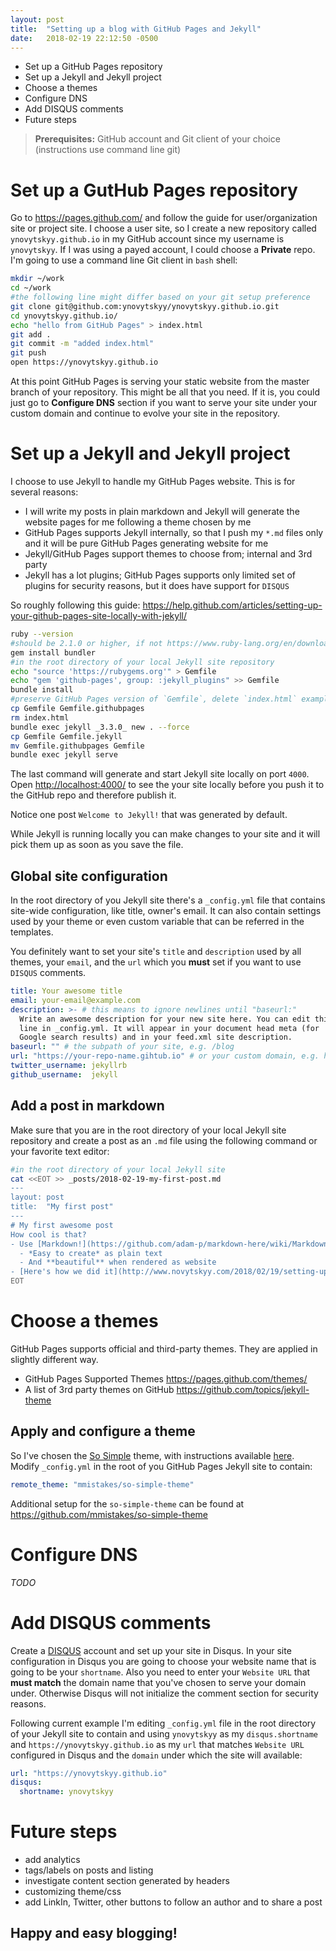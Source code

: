 ```yaml
---
layout: post
title:  "Setting up a blog with GitHub Pages and Jekyll"
date:   2018-02-19 22:12:50 -0500
---
```


- Set up a GitHub Pages repository
- Set up a Jekyll and Jekyll project
- Choose a themes
- Configure DNS
- Add DISQUS comments
- Future steps

> **Prerequisites:** GitHub account and Git client of your choice (instructions use command line git)

# Set up a GutHub Pages repository
Go to <https://pages.github.com/> and follow the guide for user/organization site or project site. I choose a user site, so I create a new repository called `ynovytskyy.github.io` in my GitHub account since my username is `ynovytskyy`. If I was using a payed account, I could choose a **Private** repo.
I'm going to use a command line Git client in `bash` shell:
```bash
mkdir ~/work
cd ~/work
#the following line might differ based on your git setup preference
git clone git@github.com:ynovytskyy/ynovytskyy.github.io.git
cd ynovytskyy.github.io/
echo "hello from GitHub Pages" > index.html
git add .
git commit -m "added index.html"
git push
open https://ynovytskyy.github.io
```
At this point GitHub Pages is serving your static website from the master branch of your repository. This might be all that you need. If it is, you could just go to **Configure DNS** section if you want to serve your site under your custom domain and continue to evolve your site in the repository.

# Set up a Jekyll and Jekyll project
I choose to use Jekyll to handle my GitHub Pages website. This is for several reasons:
- I will write my posts in plain markdown and Jekyll will generate the website pages for me following a theme chosen by me
- GitHub Pages supports Jekyll internally, so that I push my `*.md` files only and it will be pure GitHub Pages generating website for me
- Jekyll/GitHub Pages support themes to choose from; internal and 3rd party
- Jekyll has a lot plugins; GitHub Pages supports only limited set of plugins for security reasons, but it does have support for `DISQUS`

So roughly following this guide: <https://help.github.com/articles/setting-up-your-github-pages-site-locally-with-jekyll/>

```bash
ruby --version
#should be 2.1.0 or higher, if not https://www.ruby-lang.org/en/downloads/
gem install bundler
#in the root directory of your local Jekyll site repository
echo "source 'https://rubygems.org'" > Gemfile
echo "gem 'github-pages', group: :jekyll_plugins" >> Gemfile
bundle install
#preserve GitHub Pages version of `Gemfile`, delete `index.html` example from section 1
cp Gemfile Gemfile.githubpages
rm index.html
bundle exec jekyll _3.3.0_ new . --force
cp Gemfile Gemfile.jekyll
mv Gemfile.githubpages Gemfile
bundle exec jekyll serve
```

The last command will generate and start Jekyll site locally on port `4000`. Open <http://localhost:4000/> to see the your site locally before you push it to the GitHub repo and therefore publish it.

Notice one post `Welcome to Jekyll!` that was generated by default.

While Jekyll is running locally you can make changes to your site and it will pick them up as soon as you save the file.

## Global site configuration
In the root directory of you Jekyll site there's a `_config.yml` file that contains site-wide configuration, like title, owner's email. It can also contain settings used by your theme or even custom variable that can be referred in the templates.

You definitely want to set your site's `title` and `description` used by all themes, your `email`, and the `url` which you **must** set if you want to use `DISQUS` comments.
```yml
title: Your awesome title
email: your-email@example.com
description: >- # this means to ignore newlines until "baseurl:"
  Write an awesome description for your new site here. You can edit this
  line in _config.yml. It will appear in your document head meta (for
  Google search results) and in your feed.xml site description.
baseurl: "" # the subpath of your site, e.g. /blog
url: "https://your-repo-name.gihtub.io" # or your custom domain, e.g. http://your-name.com
twitter_username: jekyllrb
github_username:  jekyll
```

## Add a post in markdown
Make sure that you are in the root directory of your local Jekyll site repository and create a post as an `.md` file using the following command or your favorite text editor:
```bash
#in the root directory of your local Jekyll site
cat <<EOT >> _posts/2018-02-19-my-first-post.md
---
layout: post
title:  "My first post"
---
# My first awesome post
How cool is that?
- Use [Markdown!](https://github.com/adam-p/markdown-here/wiki/Markdown-Cheatsheet)
  - *Easy to create* as plain text
  - And **beautiful** when rendered as website
- [Here's how we did it](http://www.novytskyy.com/2018/02/19/setting-up-a-blog-with-github-pages-and-jekyll.html "Setting up a blog with GitHub Pages and Jekyll")
EOT
```

# Choose a themes
GitHub Pages supports official and third-party themes. They are applied in slightly different way.
- GitHub Pages Supported Themes <https://pages.github.com/themes/>
- A list of 3rd party themes on GitHub <https://github.com/topics/jekyll-theme>

## Apply and configure a theme
So I've chosen the [So Simple](https://mmistakes.github.io/so-simple-theme/) theme, with instructions available [here](https://github.com/mmistakes/so-simple-theme).
Modify `_config.yml` in the root of you GitHub Pages Jekyll site to contain:
```yml
remote_theme: "mmistakes/so-simple-theme"
```
Additional setup for the `so-simple-theme` can be found at <https://github.com/mmistakes/so-simple-theme>

# Configure DNS
*TODO*

# Add DISQUS comments
Create a [DISQUS](https://disqus.com/) account and set up your site in Disqus. In your site configuration in Disqus you are going to choose your website name that is going to be your `shortname`. Also you need to enter your `Website URL` that **must match** the domain name that you've chosen to serve your domain under. Otherwise Disqus will not initialize the comment section for security reasons.

Following current example I'm editing `_config.yml` file in the root directory of your Jekyll site to contain and using `ynovytskyy` as my `disqus.shortname` and `https://ynovytskyy.github.io` as my `url` that matches `Website URL` configured in Disqus and the `domain` under which the site will available:

```yml
url: "https://ynovytskyy.github.io"
disqus:
  shortname: ynovytskyy
```

# Future steps
- add analytics
- tags/labels on posts and listing
- investigate content section generated by headers
- customizing theme/css
- add LinkIn, Twitter, other buttons to follow an author and to share a post

## Happy and easy blogging!
